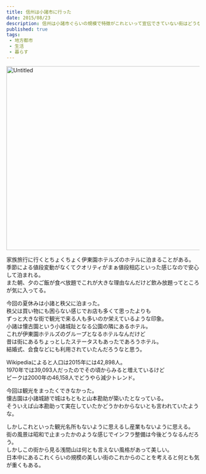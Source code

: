 ```yaml
---
title: 信州は小諸市に行った
date: 2015/08/23
description: 信州は小諸市ぐらいの規模で特徴がこれといって宣伝できていない街はどうなるんだろう
published: true
tags: 
 - 地方都市
 - 生活
 - 暮らす
---
```


<a data-flickr-embed="true"  href="https://www.flickr.com/photos/shigeki_takeguchi/20192792464/in/dateposted-public/" title="Untitled"><img src="https://farm1.staticflickr.com/666/20192792464_3a9ff687a4_z.jpg" width="640" height="480" alt="Untitled"></a><script async src="//embedr.flickr.com/assets/client-code.js" charset="utf-8"></script>

家族旅行に行くとちょくちょく伊東園ホテルズのホテルに泊まることがある。  
季節による値段変動がなくてクオリティがまぁ値段相応といった感じなので安心して泊まれる。  
また朝、夕のご飯が食べ放題でこれが大きな理由なんだけど飲み放題ってところが気に入ってる。  

今回の夏休みは小諸と秩父に泊まった。  
秩父は買い物にも困らない感じでお店も多くて思ったよりも  
ずっと大きな街で観光で来る人も多いのか栄えているような印象。  
小諸は懐古園という小諸城趾となる公園の隣にあるホテル。  
これが伊東園ホテルズのグループとなるホテルなんだけど  
昔は街にあるちょっとしたステータスもあったであろうホテル。  
結婚式、会食などにも利用されていたんだろうなと思う。  

Wikipediaによると人口は2015年には42,898人。  
1970年では39,093人だったのでその頃からみると増えているけど  
ピークは2000年の46,158人でどうやら減少トレンド。  

今回は観光をまったくできなかった。  
懐古園は小諸城跡で城はもともと山本勘助が築いたとなっている。  
そういえば山本勘助って実在していたかどうかわからないとも言われていたような。  

しかしこれといった観光名所もないように思えるし産業もないように思える。  
街の風景は昭和で止まったかのような感じでインフラ整備は今後どうなるんだろう。  
しかしこの街から見る浅間山は何とも言えない風格があって美しい。  
日本中にあるこれくらいの規模の美しい街のこれからのことを考えると何とも気が重くもある。
